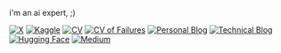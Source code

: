 i'm an ai expert, ;)

[![X](https://img.shields.io/badge/X-000000?style=flat-square&logo=x&logoColor=white&logoWidth=12)](https://x.com/CllTheCoder)
[![Kaggle](https://img.shields.io/badge/Kaggle-20BEFF?style=flat-square&logo=kaggle&logoColor=white&logoWidth=12)](https://www.kaggle.com/carloscll)
[![CV](https://img.shields.io/badge/CV-4285F4?style=flat-square&logo=google-drive&logoColor=white&logoWidth=12)](https://drive.google.com/file/d/1Bd-WR2FbEeznmZDphXyKLVi_Ud69LKub/view?usp=sharing)
[![CV of Failures](https://img.shields.io/badge/CV_of_Failures-DB4437?style=flat-square&logo=google-drive&logoColor=white&logoWidth=12)](https://drive.google.com/file/d/1wiiVKa41FhtYXprEibfOKf_basZ9D3JF/view?usp=sharing)
[![Personal Blog](https://img.shields.io/badge/Personal_Blog-FF6F00?style=flat-square&logo=superuser&logoColor=white&logoWidth=12)](https://carlosxlima.super.site/)
[![Technical Blog](https://img.shields.io/badge/Technical_Blog-333333?style=flat-square&logo=githubpages&logoColor=white&logoWidth=12)](https://cllspy.github.io/blog/)
[![Hugging Face](https://img.shields.io/badge/HuggingFace-FFD21E?style=flat-square&logo=huggingface&logoColor=black&logoWidth=12)](https://huggingface.co/CASLL)
[![Medium](https://img.shields.io/badge/Medium-000000?style=flat-square&logo=medium&logoColor=white&logoWidth=12)](https://medium.com/@ifaledu2017/classifica%C3%A7%C3%A3o-autom%C3%A1tica-de-perguntas-do-yahoo-com-regress%C3%A3o-log%C3%ADsticaexperi%C3%AAncia-cb82198e1aaa)

